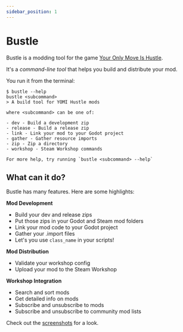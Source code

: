 ```yaml
---
sidebar_position: 1
---
```


# Bustle

Bustle is a modding tool for the game [Your Only Move Is Hustle](https://store.steampowered.com/app/2212330/Your_Only_Move_Is_HUSTLE/).

It's a _command-line tool_ that helps you build and distribute your mod.

You run it from the terminal:

```
$ bustle --help
bustle <subcommand>
> A build tool for YOMI Hustle mods

where <subcommand> can be one of:

- dev - Build a development zip
- release - Build a release zip
- link - Link your mod to your Godot project
- gather - Gather resource imports
- zip - Zip a directory
- workshop - Steam Workshop commands

For more help, try running `bustle <subcommand> --help`
```

## What can it do?

Bustle has many features. Here are some highlights:

**Mod Development**

- Build your dev and release zips
- Put those zips in your Godot and Steam mod folders
- Link your mod code to your Godot project
- Gather your .import files
- Let's you use `class_name` in your scripts!

**Mod Distribution**

- Validate your workshop config
- Upload your mod to the Steam Workshop

**Workshop Integration**

- Search and sort mods
- Get detailed info on mods
- Subscribe and unsubscribe to mods
- Subscribe and unsubscribe to community mod lists

Check out the [screenshots](/screenshots) for a look.